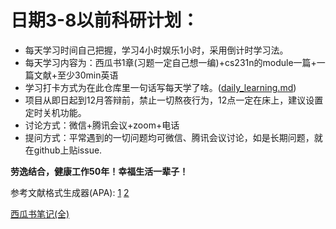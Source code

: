 # 日期3-8以前科研计划：
* 每天学习时间自己把握，学习4小时娱乐1小时，采用倒计时学习法。
* 每天学习内容为：西瓜书1章(习题一定自己想一编)+cs231n的module一篇+一篇文献+至少30min英语
* 学习打卡方式为在此仓库里一句话写每天学了啥。([daily_learning.md](./daily_learning.md))
* 项目从即日起到12月答辩前，禁止一切熬夜行为，12点一定在床上，建议设置定时关机功能。
* 讨论方式：微信+腾讯会议+zoom+电话
* 提问方式：平常遇到的一切问题均可微信、腾讯会议讨论，如是长期问题，就在github上贴issue.



**劳逸结合，健康工作50年！幸福生活一辈子！**



参考文献格式生成器(APA): [1](https://www.citethisforme.com/us/citation-generator/apa)    [2](https://www.scribbr.com/apa-citation-generator/) 

[西瓜书笔记(全)](https://github.com/Vay-keen/Machine-learning-learning-notes)